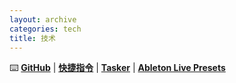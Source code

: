 ```yaml
---
layout: archive
categories: tech
title: 技术
---
```

⌨️ [**GitHub**](https://github.com/feeshy)
| [**快捷指令**](/shortcuts)
| [**Tasker**](https://feeshy.github.io/tasker-shares/)
| [**Ableton Live Presets**](https://feeshy.github.io/racks4live)
